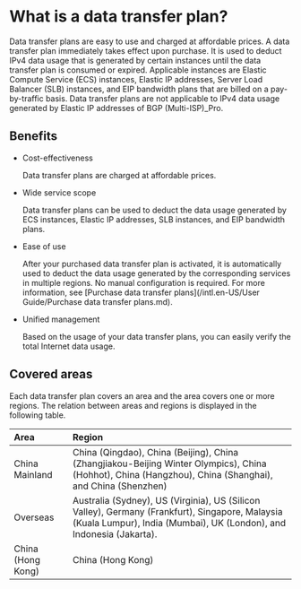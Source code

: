 # What is a data transfer plan?

Data transfer plans are easy to use and charged at affordable prices. A data transfer plan immediately takes effect upon purchase. It is used to deduct IPv4 data usage that is generated by certain instances until the data transfer plan is consumed or expired. Applicable instances are Elastic Compute Service \(ECS\) instances, Elastic IP addresses, Server Load Balancer \(SLB\) instances, and EIP bandwidth plans that are billed on a pay-by-traffic basis. Data transfer plans are not applicable to IPv4 data usage generated by Elastic IP addresses of BGP \(Multi-ISP\)\_Pro.

## Benefits

-   Cost-effectiveness

    Data transfer plans are charged at affordable prices.

-   Wide service scope

    Data transfer plans can be used to deduct the data usage generated by ECS instances, Elastic IP addresses, SLB instances, and EIP bandwidth plans.

-   Ease of use

    After your purchased data transfer plan is activated, it is automatically used to deduct the data usage generated by the corresponding services in multiple regions. No manual configuration is required. For more information, see [Purchase data transfer plans](/intl.en-US/User Guide/Purchase data transfer plans.md).

-   Unified management

    Based on the usage of your data transfer plans, you can easily verify the total Internet data usage.


## Covered areas

Each data transfer plan covers an area and the area covers one or more regions. The relation between areas and regions is displayed in the following table.

|Area|Region|
|:---|:-----|
|China Mainland|China \(Qingdao\), China \(Beijing\), China \(Zhangjiakou-Beijing Winter Olympics\), China \(Hohhot\), China \(Hangzhou\), China \(Shanghai\), and China \(Shenzhen\)|
|Overseas|Australia \(Sydney\), US \(Virginia\), US \(Silicon Valley\), Germany \(Frankfurt\), Singapore, Malaysia \(Kuala Lumpur\), India \(Mumbai\), UK \(London\), and Indonesia \(Jakarta\).|
|China \(Hong Kong\)|China \(Hong Kong\)|

